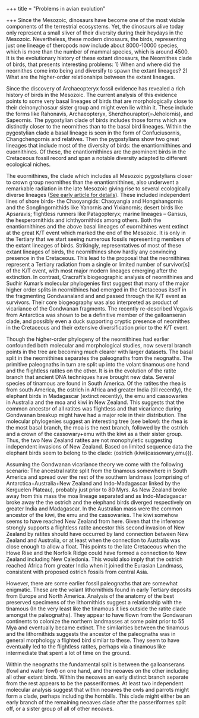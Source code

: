 +++
title = "Problems in avian evolution"

+++
Since the Mesozoic, dinosaurs have become one of the most visible
components of the terrestrial ecosystems. Yet, the dinosaurs alive today
only represent a small sliver of their diversity during their heydays in
the Mesozoic. Nevertheless, these modern dinosaurs, the birds,
representing just one lineage of theropods now include about 8000-10000
species, which is more than the number of mammal species, which is
around 4500. It is the evolutionary history of these extant dinosaurs,
the Neornithes clade of birds, that presents interesting problems: 1)
When and where did the neornithes come into being and diversify to spawn
the extant lineages? 2) What are the higher-order relationships between
the extant lineages.

Since the discovery of Archaeopteryx fossil evidence has revealed a rich
history of birds in the Mesozoic. The current analysis of this evidence
points to some very basal lineages of birds that are morphologically
close to their deinonychosaur sister group and might even lie within it.
These include the forms like Rahonavis, Archaeopteryx,
Shenzhouraptor(=Jeholornis), and Sapeornis. The pygostylian clade of
birds includes those forms which are distinctly closer to the neornithes
than to the basal bird lineages. Within the pygostylian clade a basal
lineage is seen in the form of Confuciusornis, Changchengornis and
relatives. Then the pygostylians show two great lineages that include
most of the diversity of birds: the enantiornithines and euornithines.
Of these, the enantiornithines are the prominent birds in the Cretaceous
fossil record and span a notable diversity adapted to different
ecological niches.

The euornithines, the clade which includes all Mesozoic pygostylians
closer to crown group neornithes than the enantiornithines, also
underwent a remarkable radiation in the late Mesozoic giving rise to
several ecologically diverse lineages ([See early article for
details](http://manollasa.blogspot.com/2006/06/gansus-and-early-ornithuromorph.html)).
These included independent lines of shore birds- the Chaoyangids:
Chaoyangia and Hongshangornis and the Songlingornithids like Yanornis
and Yixianornis; desert birds like Apsaravis; flightless runners like
Patagopteryx; marine lineages – Gansus, the hesperornithids and
ichthyornithids among others. Both the enantiornithines and the above
basal lineages of euornithines went extinct at the great K/T event which
marked the end of the Mesozoic. It is only in the Tertiary that we start
seeing numerous fossils representing members of the extant lineages of
birds. Strikingly, representatives of most of these extant lineages of
birds, the neornithines show hardly any convincing presence in the
Cretaceous. This lead to the proposal that the neornithines represent a
Tertiary radiation from a single or limited number of survivor\[s\] of
the K/T event, with most major modern lineages emerging after the
extinction. In contrast, Cracraft’s biogeographic analysis of
neornithines and Sudhir Kumar’s molecular phylogenies first suggest that
many of the major higher order splits in neornithines had emerged in the
Cretaceous itself in the fragmenting Gondwanaland and and passed through
the K/T event as survivors. Their core biogeography was also interpreted
as product of vicariance of the Gondwanan fragments. The recently
re-described Vegavis from Antarctica was shown to be a definitive member
of the galloanseran clade, and possibly even a duck supporting cryptic
presence of neornithes in the Cretaceous and their extensive
diversification prior to the K/T event.

Though the higher-order phylogeny of the neornithines had earlier
confounded both molecular and morphological studies, now several branch
points in the tree are becoming much clearer with larger datasets. The
basal split in the neornithines separates the paleognaths from the
neognaths. The primitive paleognaths in turn are split up into the
volant tinamous one hand and the flightless ratites on the other. It is
in the evolution of the ratite branch that ancient DNA techniques have
brought new data. Several species of tinamous are found in South
America. Of the ratites the rhea is from south America, the ostrich in
Africa and greater India (till recently), the elephant birds in
Madagascar (extinct recently), the emu and cassowaries in Australia and
the moa and kiwi in New Zealand. This suggests that the common ancestor
of all ratites was flightless and that vicariance during Gondwanan
breakup might have had a major role in their distribution. The molecular
phylogenies suggest an interesting tree (see below): the rhea is the
most basal branch, the moa is the next branch, followed by the ostrich
and a crown of the cassowary+emu with the kiwi as a their sister group.
Thus, the two New Zealand ratites are not monophyletic suggesting
independent invasions of New Zealand. Based on limited sequence data the
elephant birds seem to belong to the clade: (ostrich
(kiwi(cassowary,emu))).

Assuming the Gondwanan vicariance theory we come with the following
scenario: The ancestral ratite split from the tinamous somewhere in
South America and spread over the rest of the southern landmass
(comprising of Antarctica+Australia+New Zealand and Indo-Madagascar
linked by the Kerguelen Plateau), probably just prior to 80 Myrs. As New
Zealand broke away from this mass the moa lineage separated and as
Indo-Madagascar broke away the the ostrich and the elephand birds
diverged respectively on greater India and Madagascar. In the Australian
mass were the common ancestor of the kiwi, the emu and the cassowaries.
The kiwi somehow seems to have reached New Zealand from here. Given that
the inference strongly supports a flightless ratite ancestor this second
invasion of New Zealand by ratites should have occurred by land
connection between New Zealand and Australia, or at least when the
connection to Australia was close enough to allow a float. This points
to the late Cretaceous when the Howe Rise and the Norfolk Ridge could
have formed a connection to New Zealand including New Caledonia. This
would also imply that the ostrich reached Africa from greater India when
it joined the Eurasian Landmass, consistent with proposed ostrich
fossils from central Asia.

However, there are some earlier fossil paleognaths that are somewhat
enigmatic. These are the volant lithornithids found in early Tertiary
deposits from Europe and North America. Analysis of the anatomy of the
best preserved specimens of the lithornithids suggest a relationship
with the tinamous (In the very least like the tinamous it lies outside
the ratite clade amongst the paleognaths). They appear to have flown
from the Gondwanan continents to colonize the northern landmasses at
some point prior to 55 Mya and eventually became extinct. The
similarities between the tinamous and the lithornithids suggests the
ancestor of the paleognaths was in general morphology a flighted bird
similar to these. They seem to have eventually led to the flightless
ratites, perhaps via a tinamous like intermediate that spent a lot of
time on the ground.

Within the neognaths the fundamental split is between the galloanserans
(fowl and water fowl) on one hand, and the neoaves on the other
including all other extant birds. Within the neoaves an early distinct
branch separate from the rest appears to be the passeriformes. At least
two independent molecular analysis suggest that within neoaves the owls
and parrots might form a clade, perhaps including the hornbills. This
clade might either be an early branch of the remaining neoaves clade
after the passeriformes split off, or a sister group of all of other
neoaves.
